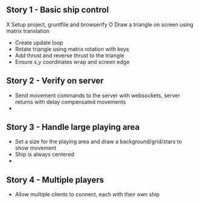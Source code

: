 ## Story 1 - Basic ship control

X Setup project, gruntfile and browserify
O Draw a triangle on screen using matrix translation
* Create update loop
* Rotate triangle using matrix rotation with keys
* Add thrust and reverse thrust to the triangle
* Ensure x,y coordinates wrap and screen edge


## Story 2 - Verify on server

* Send movement commands to the server with websockets, server returns with delay compensated movements
*

## Story 3 - Handle large playing area

* Set a size for the playing area and draw a background/grid/stars to show movement
* Ship is always centered
*

## Story 4 - Multiple players

* Allow multiple clients to connect, each with their own ship
